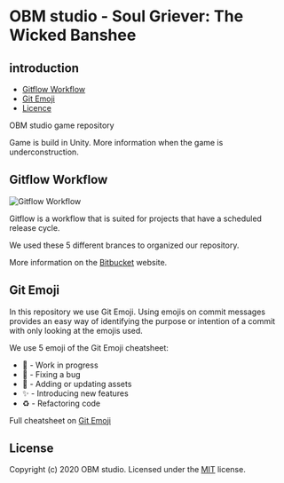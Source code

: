 # OBM studio - Soul Griever: The Wicked Banshee

## introduction
* [Gitflow Workflow](#gitflow-workflow)
* [Git Emoji](#git-emoji)
* [Licence](#license)

OBM studio game repository

Game is build in Unity.
More information when the game is underconstruction.

## Gitflow Workflow
![Gitflow Workflow](https://www.joaobrito.pt/wp-content/uploads/2016/02/git-workflow.png)

Gitflow is a workflow that is suited for projects that have a scheduled release cycle.

We used these 5 different brances to organized our repository.

More information on the [Bitbucket](https://www.atlassian.com/git/tutorials/comparing-workflows/gitflow-workflow) website.

## Git Emoji
In this repository we use Git Emoji. Using emojis on commit messages provides an easy way of identifying the purpose or intention of a commit with only looking at the emojis used.

We use 5 emoji of the Git Emoji cheatsheet:

* :construction: - Work in progress
* :bug: - Fixing a bug
* :bento: - Adding or updating assets
* :sparkles: - Introducing new features
* :recycle: - Refactoring code

Full cheatsheet on [Git Emoji](https://gitmoji.carloscuesta.me/)

## License
Copyright (c) 2020 OBM studio. Licensed under the [MIT](https://github.com/OBM-ers/Game/blob/master/LICENSE) license.